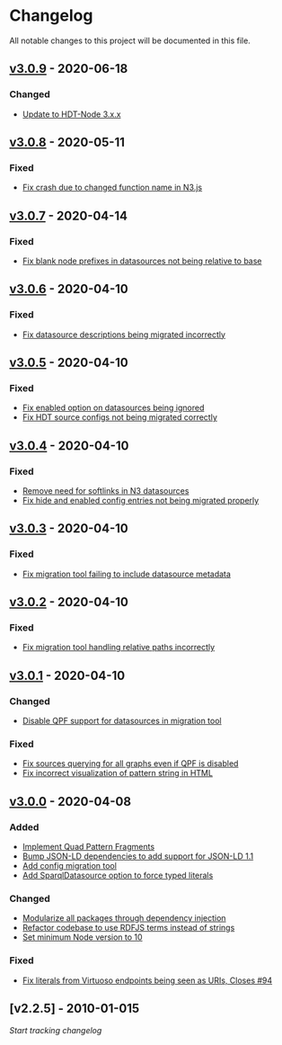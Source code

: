 # Changelog
All notable changes to this project will be documented in this file.

<a name="v3.0.9"></a>
## [v3.0.9](https://github.com/LinkedDataFragments/Server.js/compare/v3.0.8...v3.0.9) - 2020-06-18

### Changed
* [Update to HDT-Node 3.x.x](https://github.com/LinkedDataFragments/Server.js/commit/7ae079452f510f13631770282345688828dcc085)

<a name="v3.0.8"></a>
## [v3.0.8](https://github.com/LinkedDataFragments/Server.js/compare/v3.0.7...v3.0.8) - 2020-05-11

### Fixed
* [Fix crash due to changed function name in N3.js](https://github.com/LinkedDataFragments/Server.js/commit/ea3e7632cfd47e0ae9015f4715a15d40c61e87c8)

<a name="v3.0.7"></a>
## [v3.0.7](https://github.com/LinkedDataFragments/Server.js/compare/v3.0.6...v3.0.7) - 2020-04-14

### Fixed
* [Fix blank node prefixes in datasources not being relative to base](https://github.com/LinkedDataFragments/Server.js/commit/cf8ee9e9586a0643fde5619b93098a11035b7c78)

<a name="v3.0.6"></a>
## [v3.0.6](https://github.com/LinkedDataFragments/Server.js/compare/v3.0.5...v3.0.6) - 2020-04-10

### Fixed
* [Fix datasource descriptions being migrated incorrectly](https://github.com/LinkedDataFragments/Server.js/commit/8a54d95c5b67ad09ab626a678388995df366db02)

<a name="v3.0.5"></a>
## [v3.0.5](https://github.com/LinkedDataFragments/Server.js/compare/v3.0.4...v3.0.5) - 2020-04-10

### Fixed
* [Fix enabled option on datasources being ignored](https://github.com/LinkedDataFragments/Server.js/commit/bf09c363e7c3094e7668b3dc18051bc0489f3ca2)
* [Fix HDT source configs not being migrated correctly](https://github.com/LinkedDataFragments/Server.js/commit/bd52749d513732ee74be44af8012cebb6beff02e)

<a name="v3.0.4"></a>
## [v3.0.4](https://github.com/LinkedDataFragments/Server.js/compare/v3.0.3...v3.0.4) - 2020-04-10

### Fixed
* [Remove need for softlinks in N3 datasources](https://github.com/LinkedDataFragments/Server.js/commit/2e260c560e0c3a75fedf1817690dd7a7dd2d6cca)
* [Fix hide and enabled config entries not being migrated properly](https://github.com/LinkedDataFragments/Server.js/commit/b298789619fac911db89f1f00b736652c1bdc0cb)

<a name="v3.0.3"></a>
## [v3.0.3](https://github.com/LinkedDataFragments/Server.js/compare/v3.0.2...v3.0.3) - 2020-04-10

### Fixed
* [Fix migration tool failing to include datasource metadata](https://github.com/LinkedDataFragments/Server.js/commit/9ba4c2f077f8800c1a5f2b06935641c3b1ada513)

<a name="v3.0.2"></a>
## [v3.0.2](https://github.com/LinkedDataFragments/Server.js/compare/v3.0.1...v3.0.2) - 2020-04-10

### Fixed
* [Fix migration tool handling relative paths incorrectly](https://github.com/LinkedDataFragments/Server.js/commit/34c0215d294f4cd8d3a8de1658decbe915ce63aa)

<a name="v3.0.1"></a>
## [v3.0.1](https://github.com/LinkedDataFragments/Server.js/compare/v3.0.0...v3.0.1) - 2020-04-10

### Changed
* [Disable QPF support for datasources in migration tool](https://github.com/LinkedDataFragments/Server.js/commit/747b6adf1e049b25889f1e4c5b40c239cd528fdc)

### Fixed
* [Fix sources querying for all graphs even if QPF is disabled](https://github.com/LinkedDataFragments/Server.js/commit/45fd2ca63283ec51c8cf93147a755de254c1f579)
* [Fix incorrect visualization of pattern string in HTML](https://github.com/LinkedDataFragments/Server.js/commit/516f009c191f845eb7afa057fcfb6b20362f9e65)

<a name="v3.0.0"></a>
## [v3.0.0](https://github.com/LinkedDataFragments/Server.js/compare/v2.2.5...v3.0.0) - 2020-04-08

### Added
* [Implement Quad Pattern Fragments](https://github.com/LinkedDataFragments/Server.js/commit/f2547b18aaac74b1b3aa01ebfe46ea519d9d098f)
* [Bump JSON-LD dependencies to add support for JSON-LD 1.1](https://github.com/LinkedDataFragments/Server.js/commit/2f365156d24b55277e941ca3a0f78e9796757056)
* [Add config migration tool](https://github.com/LinkedDataFragments/Server.js/commit/be6a7ec54417b9cae21e5c5093a90ab5a4f4d255)
* [Add SparqlDatasource option to force typed literals](https://github.com/LinkedDataFragments/Server.js/commit/b38026fd32bc4034c4aca36dac1c7f024d175b29)

### Changed
* [Modularize all packages through dependency injection](https://github.com/LinkedDataFragments/Server.js/commit/8671d98fa29672921a654cda1c1d4f19e076b883)
* [Refactor codebase to use RDFJS terms instead of strings](https://github.com/LinkedDataFragments/Server.js/commit/b014f67c55550260dc3f0032594c759bf570e983)
* [Set minimum Node version to 10](https://github.com/LinkedDataFragments/Server.js/commit/4dd1728b978e27370f91fa065d7fc06d46ed78a1)

### Fixed
* [Fix literals from Virtuoso endpoints being seen as URIs, Closes #94](https://github.com/LinkedDataFragments/Server.js/commit/cba41cdce43deea9e4106b5976608769db879cfb)

<a name="v2.2.5"></a>
## [v2.2.5] - 2010-01-015

_Start tracking changelog_
